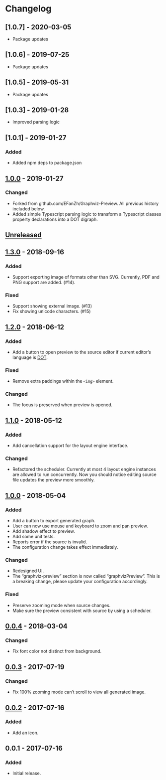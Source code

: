 # Changelog

## [1.0.7] - 2020-03-05

- Package updates

## [1.0.6] - 2019-07-25

- Package updates

## [1.0.5] - 2019-05-31

- Package updates

## [1.0.3] - 2019-01-28

- Improved parsing logic

## [1.0.1] - 2019-01-27

### Added

- Added npm deps to package.json

## [1.0.0] - 2019-01-27

### Changed

- Forked from github.com/EFanZh/Graphviz-Preview. All previous history included below.
- Added simple Typescript parsing logic to transform a Typescript classes property declarations into a DOT digraph.

## [Unreleased]

## [1.3.0] - 2018-09-16

### Added

- Support exporting image of formats other than SVG. Currently, PDF and PNG support are added. (#14).

### Fixed

- Support showing external image. (#13)
- Fix showing unicode characters. (#15)

## [1.2.0] - 2018-06-12

### Added

- Add a button to open preview to the source editor if current editor’s language is
  [DOT](<https://en.wikipedia.org/wiki/DOT_(graph_description_language)>).

### Fixed

- Remove extra paddings within the `<img>` element.

### Changed

- The focus is preserved when preview is opened.

## [1.1.0] - 2018-05-12

### Added

- Add cancellation support for the layout engine interface.

### Changed

- Refactored the scheduler. Currently at most 4 layout engine instances are allowed to run concurrently. Now you should
  notice editing source file updates the preview more smoothly.

## [1.0.0] - 2018-05-04

### Added

- Add a button to export generated graph.
- User can now use mouse and keyboard to zoom and pan preview.
- Add shadow effect to preview.
- Add some unit tests.
- Reports error if the source is invalid.
- The configuration change takes effect immediately.

### Changed

- Redesigned UI.
- The “graphviz-preview” section is now called “graphvizPreview”. This is a breaking change, please update your
  configuration accordingly.

### Fixed

- Preserve zooming mode when source changes.
- Make sure the preview consistent with source by using a scheduler.

## [0.0.4] - 2018-03-04

### Changed

- Fix font color not distinct from background.

## [0.0.3] - 2017-07-19

### Changed

- Fix 100% zooming mode can’t scroll to view all generated image.

## [0.0.2] - 2017-07-16

### Added

- Add an icon.

## 0.0.1 - 2017-07-16

### Added

- Initial release.

[unreleased]: https://github.com/EFanZh/Graphviz-Preview/compare/v1.3.0...master
[1.3.0]: https://github.com/EFanZh/Graphviz-Preview/compare/v1.2.0...v1.3.0
[1.2.0]: https://github.com/EFanZh/Graphviz-Preview/compare/v1.1.0...v1.2.0
[1.1.0]: https://github.com/EFanZh/Graphviz-Preview/compare/v1.0.0...v1.1.0
[1.0.0]: https://github.com/EFanZh/Graphviz-Preview/compare/v0.0.4...v1.0.0
[0.0.4]: https://github.com/EFanZh/Graphviz-Preview/compare/v0.0.3...v0.0.4
[0.0.3]: https://github.com/EFanZh/Graphviz-Preview/compare/v0.0.2...v0.0.3
[0.0.2]: https://github.com/EFanZh/Graphviz-Preview/compare/v0.0.1...v0.0.2
